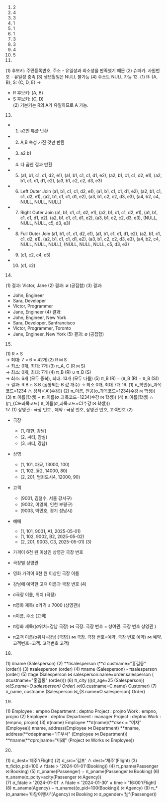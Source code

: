 1. 2
2. 4
3. 3
4. 1
5. 1
6. 1
7. 3
8. 3
9. 4
10. 5
11.
(1) 후보키: 주민등록번호, 주소 - 유일성과 최소성을 만족했기 때문
(2) 슈퍼키: 사원번호 - 유일성 충족
(3) 생년월일은 NULL 불가능
(4) 주소도 NULL 가능
12.
(1) R: {A, B}, S: {C, D, E} →  
- R 후보키: (A, B)  
- S 후보키: (C, D)  
(2) 기본키는 R의 A가 유일하므로 A 가능.
13.
- 1. a2인 튜플 반환
- 2. A,B 속성 가진 것만 반환
- 3. a2 b1
- 4. 다 곱한 결과 반환
- 5. (a1, b1, c1, c1, d2, e1), (a1, b1, c1, c1, d1, e2), (a2, b1, c1, c1, d2, e1), (a2, b1, c1, c1, d1, e2), (a3, b1, c2, c2, d3, e3)
- 6. Left Outer Join (a1, b1, c1, c1, d2, e1), (a1, b1, c1, c1, d1, e2), (a2, b1, c1, c1, d2, e1), (a2, b1, c1, c1, d1, e2), (a3, b1, c2, c2, d3, e3), (a4, b2, c4, NULL, NULL, NULL)
- 7. Right Outer Join (a1, b1, c1, c1, d2, e1), (a2, b1, c1, c1, d2, e1), (a1, b1, c1, c1, d1, e2), (a2, b1, c1, c1, d1, e2), (a3, b1, c2, c2, d3, e3), (NULL, NULL, NULL, c5, d3, e3)
- 8. Full Outer Join (a1, b1, c1, c1, d2, e1), (a1, b1, c1, c1, d1, e2), (a2, b1, c1, c1, d2, e1), (a2, b1, c1, c1, d1, e2), (a3, b1, c2, c2, d3, e3), (a4, b2, c4, NULL, NULL, NULL), (NULL, NULL, NULL, c5, d3, e3)
- 9. (c1, c2, c4, c5)
- 10. (c1, c2)
14.
(1) 결과: Victor, Jane
(2) 결과: ∅ (공집합)
(3) 결과:  
- John, Engineer  
- Sara, Developer  
- Victor, Programmer  
- Jane, Engineer
(4) 결과:  
- John, Engineer, New York  
- Sara, Developer, Sanfrancisco  
- Victor, Programmer, Toronto  
- Jane, Engineer, New York
(5) 결과: ∅ (공집합)
15.
(1) R × S  
→ 최대: 7 × 6 = 42개
(2) R ⨝ S  
→ 최소: 0개, 최대: 7개
(3) π_A, C (R ⨝ S)  
→ 최소: 0개, 최대: 7개
(4) π_B (R) ∪ π_B (S)  
→ 최소: 6개 (모두 중복), 최대: 13개 (모두 다름)
(5) π_B (R) − (π_B (R) − π_B (S))  
→ 결과: R.B ∩ S.B (공통되는 B 값 개수) → 최소 0개, 최대 7개
16.
(1) π_학번(σ_과목코드=1234 ∧ 성적='A'(수강))
(2) π_이름, 전공(σ_과목코드=1234(수강 ⨝ 학생))
(3) π_이름(학생) − π_이름(σ_과목코드=1234(수강 ⨝ 학생))
(4) π_이름(학생) ∩ (⋂_{C∈과목코드} π_이름(σ_과목코드=C(수강 ⨝ 학생)))  
17.
(1) 상영관 : 극장 번호 ,  예약 : 극장 번호, 상영관 번호, 고객번호
(2)
- 극장  
  - (1, 대한, 강남)  
  - (2, 씨티, 잠실)  
  - (3, 씨티, 강남)

- 상영  
  - (1, 101, 파묘, 13000, 100)  
  - (1, 102, 듄2, 14000, 80)  
  - (2, 201, 범죄도시4, 12000, 90)

- 고객  
  - (9001, 김철수, 서울 강서구)  
  - (9002, 이영희, 인천 부평구)  
  - (9003, 박민호, 경기 성남시)

- 예매  
  - (1, 101, 9001, A1, 2025-05-01)  
  - (1, 102, 9002, B2, 2025-05-02)  
  - (2, 201, 9003, C3, 2025-05-01)
(3)
- 가격이 6천 원 이상인 상영관 극장 번호
- 극장별 상영관
- 영화 가격이 6천 원 이상인 극장 이름
- 강남에 예약한 고객 이름과 극장 번호
(4) 
- σ극장 이름, 위치 (극장)
- π영화 제목( σ가격 ≤ 7000 (상영관))
- π이름, 주소 (고객)
- π영화 제목((σ위치=강남 극장) ⋈ 극장. 극장 번호 = 상여관. 극장 번호 상영관 )
- π고객 이름(σ위치=강남 (극장)) ⋈ 극장. 극장 번호=예약. 극장 번호 예약) ⋈ 예약. 고객번호=고객. 고객번호 고객)
18.
(1) πname (Salesperson)
(2) **πsalesperson (**σ custname="홍길동" (order))
(3) πsalesperson (order)
(4) πname (Salesperson) - πsalesperson (order)
(5) πage (Salesperson ⋈ salesperson.name=order.salesperson ( σcustname="홍길동" (order)))
(6) π_city (((σ_age=25 (Salesperson)) ⨝_{S.name=O.salesperson} Order) ⨝_{O.custname=C.name} Customer)
(7) π_name, custname (Salesperson ⨝_{S.name=O.salesperson} Order)

19.
(1)
Employee : empno
Department : deptno
Project : projno
Work : empno, projno
(2)
Employee : deptno
Department : manager
Project : deptno
Work : (empno, projno)
(3)
π(name) Employee
**π(name)(**σsex = "여자" (Employee))
πname, address(Employee ⋈ Department)
**πname, address(**σdeptname="IT부서" (Employee ⋈ Department))
**πname(**σprojname="미래" (Project ⋈ Works ⋈ Employee))

20.
(1) σ_dest='제주'(Flight)
(2) σ_src='김포' ∧ dest='제주'(Flight)
(3) π_fid(σ_pid=100 ∧ fdate > '2024-01-01'(Booking))
(4) π_pname(Passenger ⨝ Booking)
(5) π_pname(Passenger) − π_pname(Passenger ⨝ Booking)
(6) π_aname(σ_pcity=acity(Passenger ⨝ Agency))  
(7) σ_fdate ≥ '2024-01-01' ∧ fdate ≤ '2024-01-30' ∧ time > '16:00'(Flight)
(8) π_aname(Agency) − π_aname((σ_pid=100(Booking)) ⨝ Agency)
(9) π_*(σ_aname='마당여행사'(Agency) ⨝ Booking ⨝ σ_pgender='남'(Passenger))




